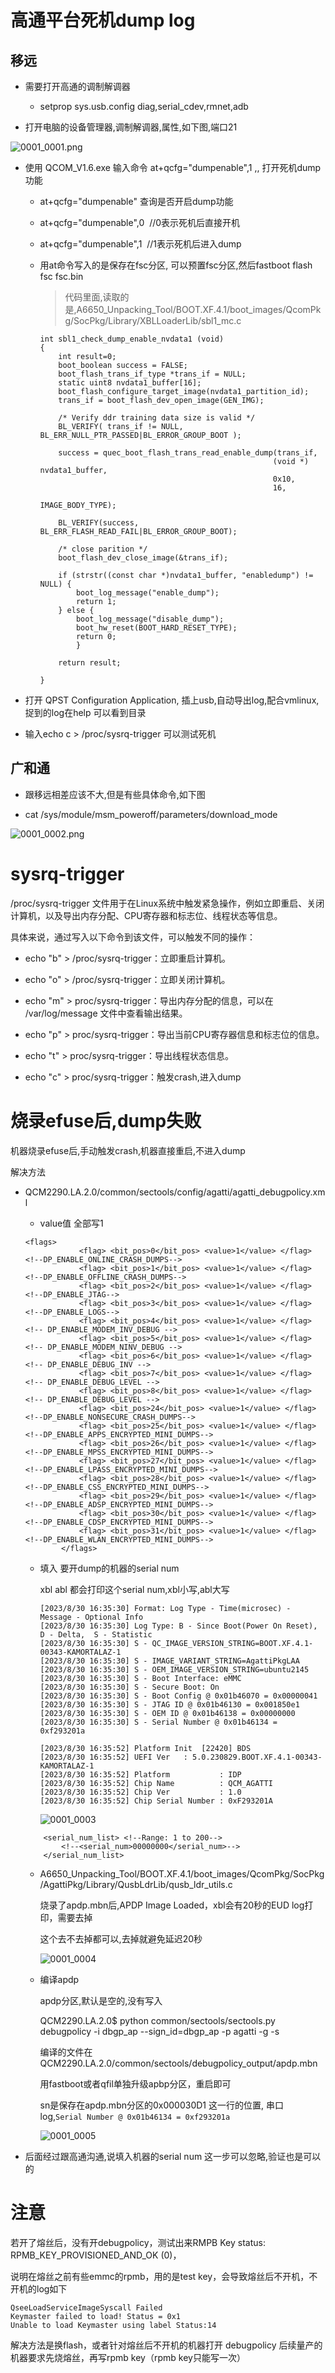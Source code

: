# 高通平台死机dump log

## 移远

* 需要打开高通的调制解调器 
    * setprop sys.usb.config diag,serial_cdev,rmnet,adb

* 打开电脑的设备管理器,调制解调器,属性,如下图,端口21

![0001_0001.png](images/0001_0001.png)

* 使用 QCOM_V1.6.exe 输入命令 at+qcfg="dumpenable",1 ,, 打开死机dump功能

    * at+qcfg="dumpenable" 查询是否开启dump功能
    * at+qcfg="dumpenable",0  //0表示死机后直接开机
    * at+qcfg="dumpenable",1  //1表示死机后进入dump

    * 用at命令写入的是保存在fsc分区, 可以预置fsc分区,然后fastboot flash fsc fsc.bin
        > 代码里面,读取的是,A6650_Unpacking_Tool/BOOT.XF.4.1/boot_images/QcomPkg/SocPkg/Library/XBLLoaderLib/sbl1_mc.c
        ```
        int sbl1_check_dump_enable_nvdata1 (void)
        {
            int result=0;
            boot_boolean success = FALSE;
            boot_flash_trans_if_type *trans_if = NULL;
            static uint8 nvdata1_buffer[16];
            boot_flash_configure_target_image(nvdata1_partition_id);
            trans_if = boot_flash_dev_open_image(GEN_IMG);

            /* Verify ddr training data size is valid */
            BL_VERIFY( trans_if != NULL, BL_ERR_NULL_PTR_PASSED|BL_ERROR_GROUP_BOOT );

            success = quec_boot_flash_trans_read_enable_dump(trans_if,
                                                            (void *) nvdata1_buffer,
                                                            0x10,
                                                            16,  
                                                            IMAGE_BODY_TYPE);

            BL_VERIFY(success, BL_ERR_FLASH_READ_FAIL|BL_ERROR_GROUP_BOOT);

            /* close parition */
            boot_flash_dev_close_image(&trans_if);

            if (strstr((const char *)nvdata1_buffer, "enabledump") != NULL) {
                boot_log_message("enable_dump");
                return 1;
            } else {
                boot_log_message("disable_dump");
                boot_hw_reset(BOOT_HARD_RESET_TYPE);
                return 0;
                }

            return result;

        }
        ```

* 打开 QPST Configuration Application, 插上usb,自动导出log,配合vmlinux,  捉到的log在help 可以看到目录


* 输入echo c > /proc/sysrq-trigger 可以测试死机

## 广和通

* 跟移远相差应该不大,但是有些具体命令,如下图

* cat /sys/module/msm_poweroff/parameters/download_mode

![0001_0002.png](images/0001_0002.png)

# sysrq-trigger

/proc/sysrq-trigger 文件用于在Linux系统中触发紧急操作，例如立即重启、关闭计算机，以及导出内存分配、CPU寄存器和标志位、线程状态等信息。

具体来说，通过写入以下命令到该文件，可以触发不同的操作：

* echo "b" > /proc/sysrq-trigger：立即重启计算机。

* echo "o" > /proc/sysrq-trigger：立即关闭计算机。

* echo "m" > proc/sysrq-trigger：导出内存分配的信息，可以在 /var/log/message 文件中查看输出结果。

* echo "p" > proc/sysrq-trigger：导出当前CPU寄存器信息和标志位的信息。

* echo "t" > proc/sysrq-trigger：导出线程状态信息。

* echo "c" > proc/sysrq-trigger：触发crash,进入dump

# 烧录efuse后,dump失败

机器烧录efuse后,手动触发crash,机器直接重启,不进入dump

解决方法

* QCM2290.LA.2.0/common/sectools/config/agatti/agatti_debugpolicy.xml

    *   value值 全部写1

    ```
    <flags>
                <flag> <bit_pos>0</bit_pos> <value>1</value> </flag> <!--DP_ENABLE_ONLINE_CRASH_DUMPS-->
                <flag> <bit_pos>1</bit_pos> <value>1</value> </flag> <!--DP_ENABLE_OFFLINE_CRASH_DUMPS-->
                <flag> <bit_pos>2</bit_pos> <value>1</value> </flag> <!--DP_ENABLE_JTAG-->
                <flag> <bit_pos>3</bit_pos> <value>1</value> </flag> <!--DP_ENABLE_LOGS-->
                <flag> <bit_pos>4</bit_pos> <value>1</value> </flag> <!-- DP_ENABLE_MODEM_INV_DEBUG -->
                <flag> <bit_pos>5</bit_pos> <value>1</value> </flag> <!-- DP_ENABLE_MODEM_NINV_DEBUG -->
                <flag> <bit_pos>6</bit_pos> <value>1</value> </flag> <!-- DP_ENABLE_DEBUG_INV -->
                <flag> <bit_pos>7</bit_pos> <value>1</value> </flag> <!-- DP_ENABLE_DEBUG_LEVEL -->
                <flag> <bit_pos>8</bit_pos> <value>1</value> </flag> <!-- DP_ENABLE_DEBUG_LEVEL -->
                <flag> <bit_pos>24</bit_pos> <value>1</value> </flag> <!--DP_ENABLE_NONSECURE_CRASH_DUMPS-->
                <flag> <bit_pos>25</bit_pos> <value>1</value> </flag> <!--DP_ENABLE_APPS_ENCRYPTED_MINI_DUMPS-->
                <flag> <bit_pos>26</bit_pos> <value>1</value> </flag> <!--DP_ENABLE_MPSS_ENCRYPTED_MINI_DUMPS-->
                <flag> <bit_pos>27</bit_pos> <value>1</value> </flag> <!--DP_ENABLE_LPASS_ENCRYPTED_MINI_DUMPS-->
                <flag> <bit_pos>28</bit_pos> <value>1</value> </flag> <!--DP_ENABLE_CSS_ENCRYPTED_MINI_DUMPS-->
                <flag> <bit_pos>29</bit_pos> <value>1</value> </flag> <!--DP_ENABLE_ADSP_ENCRYPTED_MINI_DUMPS-->
                <flag> <bit_pos>30</bit_pos> <value>1</value> </flag> <!--DP_ENABLE_CDSP_ENCRYPTED_MINI_DUMPS-->
                <flag> <bit_pos>31</bit_pos> <value>1</value> </flag> <!--DP_ENABLE_WLAN_ENCRYPTED_MINI_DUMPS-->
            </flags>
    ```

    * 填入 要开dump的机器的serial num

        xbl abl 都会打印这个serial num,xbl小写,abl大写

        ```
        [2023/8/30 16:35:30] Format: Log Type - Time(microsec) - Message - Optional Info
        [2023/8/30 16:35:30] Log Type: B - Since Boot(Power On Reset),  D - Delta,  S - Statistic
        [2023/8/30 16:35:30] S - QC_IMAGE_VERSION_STRING=BOOT.XF.4.1-00343-KAMORTALAZ-1
        [2023/8/30 16:35:30] S - IMAGE_VARIANT_STRING=AgattiPkgLAA
        [2023/8/30 16:35:30] S - OEM_IMAGE_VERSION_STRING=ubuntu2145
        [2023/8/30 16:35:30] S - Boot Interface: eMMC
        [2023/8/30 16:35:30] S - Secure Boot: On
        [2023/8/30 16:35:30] S - Boot Config @ 0x01b46070 = 0x00000041
        [2023/8/30 16:35:30] S - JTAG ID @ 0x01b46130 = 0x001850e1
        [2023/8/30 16:35:30] S - OEM ID @ 0x01b46138 = 0x00000000
        [2023/8/30 16:35:30] S - Serial Number @ 0x01b46134 = 0xf293201a

        [2023/8/30 16:35:52] Platform Init  [22420] BDS
        [2023/8/30 16:35:52] UEFI Ver   : 5.0.230829.BOOT.XF.4.1-00343-KAMORTALAZ-1
        [2023/8/30 16:35:52] Platform           : IDP
        [2023/8/30 16:35:52] Chip Name          : QCM_AGATTI
        [2023/8/30 16:35:52] Chip Ver           : 1.0
        [2023/8/30 16:35:52] Chip Serial Number : 0xF293201A
        ```

        ![0001_0003](images/0001_0003.png)

    ```
        <serial_num_list> <!--Range: 1 to 200-->
            <!--<serial_num>00000000</serial_num>-->
        </serial_num_list>
    ```

    * A6650_Unpacking_Tool/BOOT.XF.4.1/boot_images/QcomPkg/SocPkg/AgattiPkg/Library/QusbLdrLib/qusb_ldr_utils.c

        烧录了apdp.mbn后,APDP Image Loaded，xbl会有20秒的EUD log打印，需要去掉

        这个去不去掉都可以,去掉就避免延迟20秒

        ![0001_0004](images/0001_0004.png)

    * 编译apdp

        apdp分区,默认是空的,没有写入

        QCM2290.LA.2.0$ python common/sectools/sectools.py debugpolicy -i dbgp_ap --sign_id=dbgp_ap -p agatti -g -s

        编译的文件在QCM2290.LA.2.0/common/sectools/debugpolicy_output/apdp.mbn
        
        用fastboot或者qfil单独升级apbp分区，重启即可

        sn是保存在apdp.mbn分区的0x000030D1 这一行的位置, 串口log,`Serial Number @ 0x01b46134 = 0xf293201a`

        ![0001_0005](images/0001_0005.png)

* 后面经过跟高通沟通,说填入机器的serial num 这一步可以忽略,验证也是可以的

# 注意

若开了熔丝后，没有开debugpolicy，测试出来RMPB Key status: RPMB_KEY_PROVISIONED_AND_OK (0)，

说明在熔丝之前有些emmc的rpmb，用的是test key，会导致熔丝后不开机，不开机的log如下

```
QseeLoadServiceImageSyscall Failed
Keymaster failed to load! Status = 0x1
Unable to load Keymaster using label Status:14
```

解决方法是换flash，或者针对熔丝后不开机的机器打开 debugpolicy
后续量产的机器要求先烧熔丝，再写rpmb key（rpmb key只能写一次）